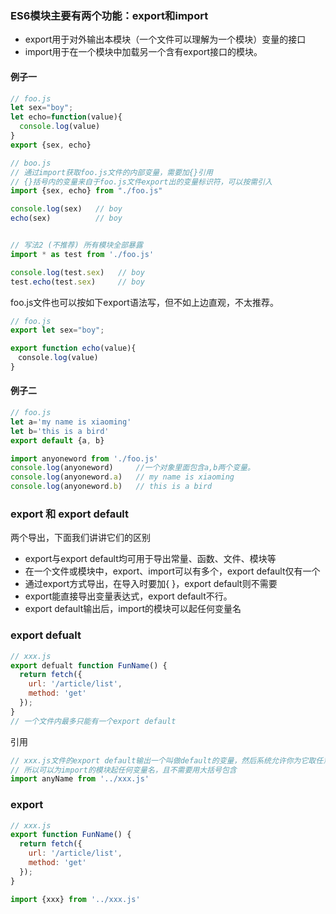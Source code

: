 ### ES6模块主要有两个功能：export和import
* export用于对外输出本模块（一个文件可以理解为一个模块）变量的接口
* import用于在一个模块中加载另一个含有export接口的模块。

#### 例子一
```js
// foo.js
let sex="boy";
let echo=function(value){
  console.log(value)
}
export {sex, echo}  
```

```js
// boo.js
// 通过import获取foo.js文件的内部变量，需要加{}引用
// {}括号内的变量来自于foo.js文件export出的变量标识符，可以按需引入
import {sex, echo} from "./foo.js"

console.log(sex)   // boy
echo(sex)          // boy


// 写法2 (不推荐) 所有模块全部暴露
import * as test from './foo.js'

console.log(test.sex)   // boy
test.echo(test.sex)     // boy
```

foo.js文件也可以按如下export语法写，但不如上边直观，不太推荐。
```js
// foo.js
export let sex="boy";

export function echo(value){
　console.log(value)
}
```

#### 例子二
```js
// foo.js
let a='my name is xiaoming'
let b='this is a bird'
export default {a, b}
```

```js
import anyoneword from './foo.js'
console.log(anyoneword)     //一个对象里面包含a,b两个变量。
console.log(anyoneword.a)   // my name is xiaoming
console.log(anyoneword.b)   // this is a bird
```

### export 和 export default

两个导出，下面我们讲讲它们的区别

* export与export default均可用于导出常量、函数、文件、模块等
* 在一个文件或模块中，export、import可以有多个，export default仅有一个
* 通过export方式导出，在导入时要加{ }，export default则不需要
* export能直接导出变量表达式，export default不行。
* export default输出后，import的模块可以起任何变量名

### export defualt
```js
// xxx.js
export defualt function FunName() {
  return fetch({
    url: '/article/list',
    method: 'get'
  });
}
// 一个文件内最多只能有一个export default
```
引用
```js
// xxx.js文件的export default输出一个叫做default的变量，然后系统允许你为它取任意名字。
// 所以可以为import的模块起任何变量名，且不需要用大括号包含
import anyName from '../xxx.js'
```

### export

```js
// xxx.js
export function FunName() {
  return fetch({
    url: '/article/list',
    method: 'get'
  });
}
```
```js
import {xxx} from '../xxx.js'
```
